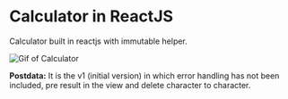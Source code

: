 # Calculator in ReactJS

Calculator built in reactjs with immutable helper.

![Gif of Calculator](https://media.giphy.com/media/WvkUJdMId2LZlRU3KU/giphy.gif)

**Postdata:** It is the v1 (initial version) in which error handling has not been included, pre result in the view and delete character to character.

